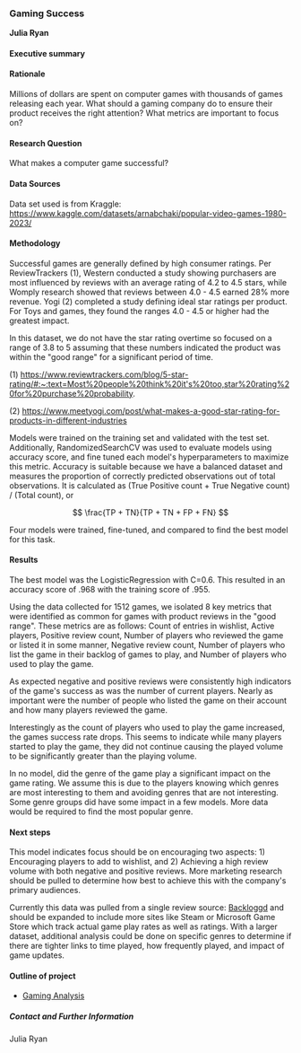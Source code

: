 ### Gaming Success

**Julia Ryan**

#### Executive summary


#### Rationale
Millions of dollars are spent on computer games with thousands of games releasing each year. What should a gaming company do to ensure their product receives the right attention? What metrics are important to focus on?

#### Research Question
What makes a computer game successful?

#### Data Sources
Data set used is from Kraggle: https://www.kaggle.com/datasets/arnabchaki/popular-video-games-1980-2023/

#### Methodology
Successful games are generally defined by high consumer ratings.  Per ReviewTrackers (1), Western conducted a study showing purchasers are most influenced by reviews with an average rating of 4.2 to 4.5 stars, while Womply research showed that reviews between 4.0 - 4.5 earned 28% more revenue. Yogi (2) completed a study defining ideal star ratings per product.  For Toys and games, they found the ranges 4.0 - 4.5 or higher had the greatest impact.

In this dataset, we do not have the star rating overtime so focused on a range of 3.8 to 5 assuming that these numbers indicated the product was within the "good range" for a significant period of time. 

(1) https://www.reviewtrackers.com/blog/5-star-rating/#:~:text=Most%20people%20think%20it's%20too,star%20rating%20for%20purchase%20probability.

(2) https://www.meetyogi.com/post/what-makes-a-good-star-rating-for-products-in-different-industries

Models were trained on the training set and validated with the test set. Additionally, RandomizedSearchCV was used to evaluate models using accuracy score, and fine tuned each model's hyperparameters to maximize this metric.  Accuracy is suitable because we have a balanced dataset and measures the proportion of correctly predicted observations out of total observations. It is calculated as (True Positive count + True Negative count) / (Total count), or

$$
\frac{TP + TN}{TP + TN + FP + FN}
$$


Four models were trained, fine-tuned, and compared to find the best model for this task.


#### Results
The best model was the LogisticRegression with C=0.6. This resulted in an accuracy score of .968 with the training score of .955. 

Using the data collected for 1512 games, we isolated 8 key metrics that were identified as common for games with product reviews in the "good range". These metrics are as follows: Count of entries in wishlist, Active players, Positive review count, Number of players who reviewed the game or listed it in some manner, Negative review count, Number of players who list the game in their backlog of games to play, and Number of players who used to play the game.

As expected negative and positive reviews were consistently high indicators of the game's success as was the number of current players. Nearly as important were the number of people who listed the game on their account and how many players reviewed the game. 

Interestingly as the count of players who used to play the game increased, the games success rate drops. This seems to indicate while many players started to play the game, they did not continue causing the played volume to be significantly greater than the playing volume.

In no model, did the genre of the game play a significant impact on the game rating. We assume this is due to the players knowing which genres are most interesting to them and avoiding genres that are not interesting. Some genre groups did have some impact in a few models. More data would be required to find the most popular genre. 


#### Next steps
This model indicates focus should be on encouraging two aspects: 1) Encouraging players to add to wishlist, and 2) Achieving a high review volume with both negative and positive reviews. More marketing research should be pulled to determine how best to achieve this with the company's primary audiences.

Currently this data was pulled from a single review source: [Backloggd](https://www.backloggd.com/games/lib/popular/) and should be expanded to include more sites like Steam or Microsoft Game Store which track actual game play rates as well as ratings.  With a larger dataset, additional analysis could be done on specific genres to determine if there are tighter links to time played, how frequently played, and impact of game updates.     

#### Outline of project

- [Gaming Analysis](https://github.com/jrryan1/CourseWork20.1/tree/main)


##### Contact and Further Information
Julia Ryan
